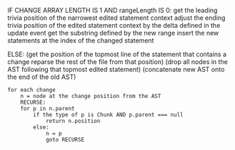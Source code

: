 

IF CHANGE ARRAY LENGTH IS 1 AND rangeLength IS 0:
    get the leading trivia position of the narrowest edited statement context
    adjust the ending trivia position of the edited statement context by the delta defined in the update event
    get the substring defined by the new range
    insert the new statements at the index of the changed statement

ELSE:
    (get the position of the topmost line of the statement that contains a change
        reparse the rest of the file from that position)
    (drop all nodes in the AST following that topmost edited statement)
    (concatenate new AST onto the end of the old AST)

    for each change
        n = node at the change position from the AST
        RECURSE:
        for p in n.parent
            if the type of p is Chunk AND p.parent === null
                return n.position
            else:
                n = p
                goto RECURSE
